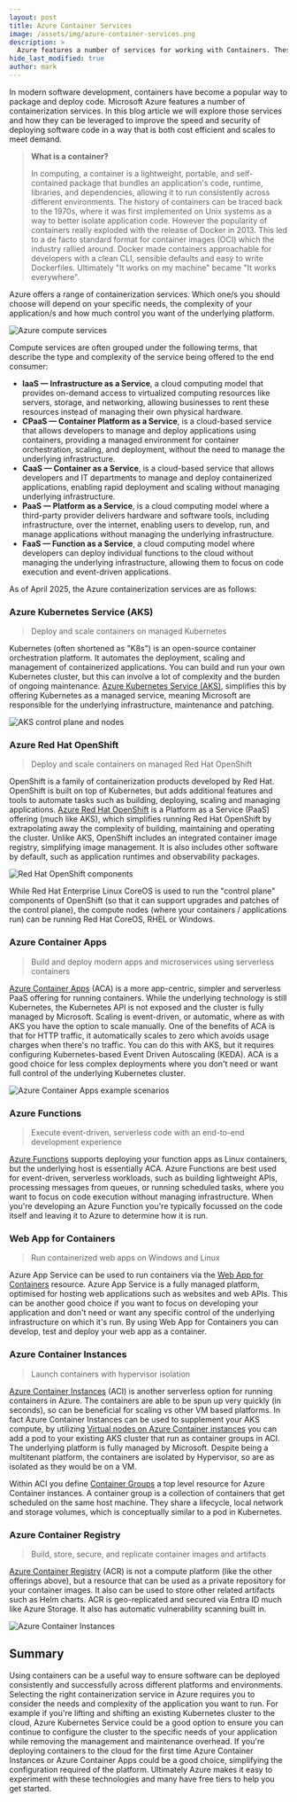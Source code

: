 ```yaml
---
layout: post
title: Azure Container Services
image: /assets/img/azure-container-services.png
description: >
  Azure features a number of services for working with Containers. These can be leveraged to improve the deployment speed and security of containerized software, while eliminating the complexity of hosting and running a container platform.
hide_last_modified: true
author: mark
---
```


In modern software development, containers have become a popular way to package and deploy code. Microsoft Azure features a number of containerization services. In this blog article we will explore those services and how they can be leveraged to improve the speed and security of deploying software code in a way that is both cost efficient and scales to meet demand.

> **What is a container?**
>
> In computing, a container is a lightweight, portable, and self-contained package that bundles an application's code, runtime, libraries, and dependencies, allowing it to run consistently across different environments.
> The history of containers can be traced back to the 1970s, where it was first implemented on Unix systems as a way to better isolate application code.
> However the popularity of containers really exploded with the release of Docker in 2013.
> This led to a de facto standard format for container images (OCI) which the industry rallied around.
> Docker made containers approachable for developers with a clean CLI, sensible defaults and easy to write Dockerfiles.
> Ultimately "It works on my machine" became "It works everywhere".

Azure offers a range of containerization services. Which one/s you should choose will depend on your specific needs, the complexity of your application/s and how much control you want of the underlying platform.

![Azure compute services](/assets/img/azure-compute-services.png)

Compute services are often grouped under the following terms, that describe the type and complexity of the service being offered to the end consumer:

- **IaaS — Infrastructure as a Service**, a cloud computing model that provides on-demand access to virtualized computing resources like servers, storage, and networking, allowing businesses to rent these resources instead of managing their own physical hardware.
- **CPaaS — Container Platform as a Service**, is a cloud-based service that allows developers to manage and deploy applications using containers, providing a managed environment for container orchestration, scaling, and deployment, without the need to manage the underlying infrastructure.
- **CaaS — Container as a Service**, is a cloud-based service that allows developers and IT departments to manage and deploy containerized applications, enabling rapid deployment and scaling without managing underlying infrastructure.
- **PaaS — Platform as a Service**, is a cloud computing model where a third-party provider delivers hardware and software tools, including infrastructure, over the internet, enabling users to develop, run, and manage applications without managing the underlying infrastructure.
- **FaaS — Function as a Service**, a cloud computing model where developers can deploy individual functions to the cloud without managing the underlying infrastructure, allowing them to focus on code execution and event-driven applications.

As of April 2025, the Azure containerization services are as follows:

### Azure Kubernetes Service (AKS)

> Deploy and scale containers on managed Kubernetes

Kubernetes (often shortened as "K8s") is an open-source container orchestration platform. It automates the deployment, scaling and management of containerized applications. You can build and run your own Kubernetes cluster, but this can involve a lot of complexity and the burden of ongoing maintenance. [Azure Kubernetes Service (AKS)](https://azure.microsoft.com/en-us/products/kubernetes-service), simplifies this by offering Kubernetes as a managed service, meaning Microsoft are responsible for the underlying infrastructure, maintenance and patching.

![AKS control plane and nodes](/assets/img/aks-control-plane-and-nodes.png)

### Azure Red Hat OpenShift

> Deploy and scale containers on managed Red Hat OpenShift

OpenShift is a family of containerization products developed by Red Hat. OpenShift is built on top of Kubernetes, but adds additional features and tools to automate tasks such as building, deploying, scaling and managing applications. [Azure Red Hat OpenShift](https://azure.microsoft.com/en-gb/products/openshift) is a Platform as a Service (PaaS) offering (much like AKS), which simplifies running Red Hat OpenShift by extrapolating away the complexity of building, maintaining and operating the cluster. Unlike AKS, OpenShift includes an integrated container image registry, simplifying image management. It is also includes other software by default, such as application runtimes and observability packages.

![Red Hat OpenShift components](/assets/img/redhat-open-shift-components.jpg)

While Red Hat Enterprise Linux CoreOS is used to run the "control plane" components of OpenShift (so that it can support upgrades and patches of the control plane), the compute nodes (where your containers / applications run) can be running Red Hat CoreOS, RHEL or Windows.

### Azure Container Apps

> Build and deploy modern apps and microservices using serverless containers

[Azure Container Apps](https://azure.microsoft.com/en-us/products/container-apps) (ACA) is a more app-centric, simpler and serverless PaaS offering for running containers. While the underlying technology is still Kubernetes, the Kubernetes API is not exposed and the cluster is fully managed by Microsoft. Scaling is event-driven, or automatic, where as with AKS you have the option to scale manually. One of the benefits of ACA is that for HTTP traffic, it automatically scales to zero which avoids usage charges when there's no traffic. You can do this with AKS, but it requires configuring Kubernetes-based Event Driven Autoscaling (KEDA). ACA is a good choice for less complex deployments where you don't need or want full control of the underlying Kubernetes cluster.

![Azure Container Apps example scenarios](/assets/img/azure-container-apps-example-scenarios.png)

### Azure Functions

> Execute event-driven, serverless code with an end-to-end development experience

[Azure Functions](https://azure.microsoft.com/en-us/products/functions) supports deploying your function apps as Linux containers, but the underlying host is essentially ACA. Azure Functions are best used for event-driven, serverless workloads, such as building lightweight APIs, processing messages from queues, or running scheduled tasks, where you want to focus on code execution without managing infrastructure. When you're developing an Azure Function you're typically focussed on the code itself and leaving it to Azure to determine how it is run.

### Web App for Containers

> Run containerized web apps on Windows and Linux

Azure App Service can be used to run containers via the [Web App for Containers](https://azure.microsoft.com/en-gb/products/app-service/containers) resource. Azure App Service is a fully managed platform, optimised for hosting web applications such as websites and web APIs. This can be another good choice if you want to focus on developing your application and don't need or want any specific control of the underlying infrastructure on which it's run. By using Web App for Containers you can develop, test and deploy your web app as a container.

### Azure Container Instances

> Launch containers with hypervisor isolation

[Azure Container Instances](https://azure.microsoft.com/en-gb/products/container-instances/) (ACI) is another serverless option for running containers in Azure. The containers are able to be spun up very quickly (in seconds), so can be beneficial for scaling vs other VM based platforms. In fact Azure Container Instances can be used to supplement your AKS compute, by utilizing [Virtual nodes on Azure Container instances](https://learn.microsoft.com/en-us/azure/container-instances/container-instances-virtual-nodes) you can add a pod to your existing AKS cluster that run as container groups in ACI. The underlying platform is fully managed by Microsoft. Despite being a multitenant platform, the containers are isolated by Hypervisor, so are as isolated as they would be on a VM.

Within ACI you define [Container Groups](https://docs.microsoft.com/en-us/azure/container-instances/container-instances-container-groups) a top level resource for Azure Container instances. A container group is a collection of containers that get scheduled on the same host machine. They share a lifecycle, local network and storage volumes, which is conceptually similar to a pod in Kubernetes.

### Azure Container Registry

> Build, store, secure, and replicate container images and artifacts

[Azure Container Registry](https://azure.microsoft.com/en-us/products/container-registry) (ACR) is not a compute platform (like the other offerings above), but a resource that can be used as a private repository for your container images. It also can be used to store other related artifacts such as Helm charts. ACR is geo-replicated and secured via Entra ID much like Azure Storage. It also has automatic vulnerability scanning built in.

![Azure Container Instances](/assets/img/azure-container-instances.png)

## Summary

Using containers can be a useful way to ensure software can be deployed consistently and successfully across different platforms and environments. Selecting the right containerization service in Azure requires you to consider the needs and complexity of the application you want to run. For example if you're lifting and shifting an existing Kubernetes cluster to the cloud, Azure Kubernetes Service could be a good option to ensure you can continue to configure the cluster to the specific needs of your application while removing the management and maintenance overhead. If you're deploying containers to the cloud for the first time Azure Container Instances or Azure Container Apps could be a good choice, simplifying the configuration required of the platform. Ultimately Azure makes it easy to experiment with these technologies and many have free tiers to help you get started.